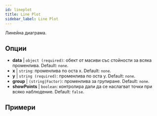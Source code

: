 ```yaml
---
id: lineplot
title: Line Plot
sidebar_label: Line Plot
---
```


Линейна диаграма.

## Опции

* __data__ | `object (required)`: обект от масиви със стойности за всяка променлива. Default: `none`.
* __x__ | `string`: променлива по оста x. Default: `none`.
* __y__ | `string (required)`: променлива по оста y. Default: `none`.
* __group__ | `(string|Factor)`: променлива за групиране. Default: `none`.
* __showPoints__ | `boolean`: контролира дали да се наслагват точки при всяко наблюдение. Default: `false`.


## Примери

